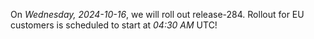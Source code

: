 On *Wednesday, 2024-10-16*, we will roll out release-284.
Rollout for EU customers is scheduled to start at *04:30 AM* UTC!
